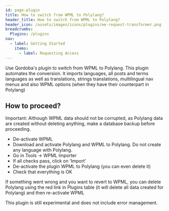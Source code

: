 ```yaml
---
id: page-plugin
title: How to switch from WPML to Polylang?
header_title: How to switch from WPML to Polylang?
header_icon: /assets/images/icons/plugins/ee-request-transformer.png
breadcrumbs:
  Plugins: /plugins
nav:
  - label: Getting Started
    items:
      - label: Requesting Access
---
```

Use Qordoba's plugin to switch from WPML to Polylang. This plugin automates the conversion. It imports languages, all posts and terms languages as well as translations, strings translations, multilingual nav menus and also WPML options (when they have their counterpart in Polylang)

## How to proceed?

Important: Although WPML data should not be corrupted, as Polylang data are created without deleting anything, make a database backup before proceeding.

* De-activate WPML
* Download and activate Polylang and WPML to Polylang. Do not create any language with Polylang.
* Go in Tools -> WPML Importer
* If all checks pass, click on ‘Import’
* De-activate the plugin WPML to Polylang (you can even delete it)
* Check that everything is OK

If something went wrong and you want to revert to WPML, you can delete Polylang using the red link in Plugins table (it will delete all data created for Polylang) and then re-activate WPML

This plugin is still experimental and does not include error management.
